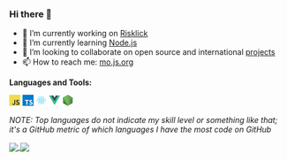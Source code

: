 ### Hi there 👋

- 🔭 I’m currently working on [Risklick](https://www.risklick.ch/)
- 🌱 I’m currently learning [Node.js](https://nodejs.org/en/)
- 👯 I’m looking to collaborate on open source and international [projects](https://github.com/mirmousaviii)
- 📫 How to reach me: [mo.js.org](https://mo.js.org)

**Languages and Tools:**

<code><img height="20" src="https://raw.githubusercontent.com/github/explore/80688e429a7d4ef2fca1e82350fe8e3517d3494d/topics/javascript/javascript.png"></code>
<code><img height="20" src="https://raw.githubusercontent.com/github/explore/80688e429a7d4ef2fca1e82350fe8e3517d3494d/topics/typescript/typescript.png"></code>
<code><img height="20" src="https://raw.githubusercontent.com/github/explore/80688e429a7d4ef2fca1e82350fe8e3517d3494d/topics/react/react.png"></code>
<code><img height="20" src="https://raw.githubusercontent.com/github/explore/80688e429a7d4ef2fca1e82350fe8e3517d3494d/topics/vue/vue.png"></code>
<code><img height="20" src="https://raw.githubusercontent.com/github/explore/80688e429a7d4ef2fca1e82350fe8e3517d3494d/topics/nodejs/nodejs.png"></code>

*NOTE: Top languages do not indicate my skill level or something like that; it's a GitHub metric of which languages I have the most code on GitHub*

<a href="https://github.com/mirmousaviii">
  <img align="center" src="https://github-readme-stats.vercel.app/api?username=mirmousaviii&theme=onedark&hide=contribs&show_icons=true&count_private=true" />
</a>
<a href="https://github.com/mirmousaviii">
  <img align="center" src="https://github-readme-stats.vercel.app/api/top-langs/?username=mirmousaviii&layout=compact&theme=onedark&langs_count=6" />
</a>
